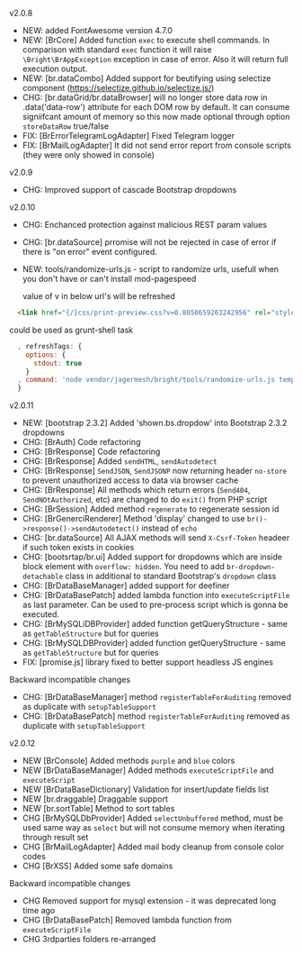 v2.0.8

- NEW: added FontAwesome version 4.7.0
- NEW: [BrCore] Added function `exec` to execute shell commands. In comparison with standard `exec` function it will raise `\Bright\BrAppException` exception in case of error. Also it will return full execution output.
- NEW: [br.dataCombo] Added support for beutifying using selectize component (https://selectize.github.io/selectize.js/)
- CHG: [br.dataGrid/br.dataBrowser] will no longer store data row in .data('data-row') attribute for each DOM row by default. It can consume signiifcant amount of memory so this now made optional through option `storeDataRow` true/false
- FIX: [BrErrorTelegramLogAdapter] Fixed Telegram logger
- FIX: [BrMailLogAdapter] It did not send error report from console scripts (they were only showed in console)

v2.0.9

- CHG: Improved support of cascade Bootstrap dropdowns

v2.0.10

- CHG: Enchanced protection against malicious REST param values
- CHG: [br.dataSource] prromise will not be rejected in case of error if there is "on error" event configured.
- NEW: tools/randomize-urls.js - script to randomize urls, usefull when you don't have or can't install mod-pagespeed

  value of v in below url's will be refreshed

```html
  <link href="{/}css/print-preview.css?v=0.8050659263242956" rel="stylesheet">
```

  could be used as grunt-shell task

```javascript
  , refreshTags: {
    options: {
      stdout: true
    }
  , command: 'node vendor/jagermesh/bright/tools/randomize-urls.js templates/head.html && node vendor/jagermesh/bright/tools/randomize-urls.js templates/footer.html'
  }
```

v2.0.11

- NEW: [bootstrap 2.3.2] Added 'shown.bs.dropdow' into Bootstrap 2.3.2 dropdowns
- CHG: [BrAuth] Code refactoring
- CHG: [BrResponse] Code refactoring
- CHG: [BrResponse] Added `sendHTML`, `sendAutodetect`
- CHG: [BrResponse] `SendJSON`, `SendJSONP` now returning header `no-store` to prevent unauthorized access to data via browser cache
- CHG: [BrResponse] All methods which return errors (`Send404`, `SendNOtAuthorized`, etc) are changed to do `exit()` from PHP script
- CHG: [BrSession] Added method `regenerate` to regenerate session id
- CHG: [BrGenerciRenderer] Method 'display' changed to use `br()->response()->sendAutodetect()` instead of `echo`
- CHG: [br.dataSource] All AJAX methods will send `X-Csrf-Token` headeer if such token exists in cookies
- CHG: [bootsrtap/br.ui] Added support for dropdowns which are inside block element with `overflow: hidden`. You need to add `br-dropdown-detachable` class in additional to standard Bootstrap's `dropdown` class
- CHG: [BrDataBaseManager] added support for deefiner
- CHG: [BrDataBasePatch] added lambda function into `executeScriptFile` as last parameter. Can be used to pre-process script which is gonna be executed.
- CHG: [BrMySQLiDBProvider] added function getQueryStructure - same as `getTableStructure` but for queries
- CHG: [BrMySQLDBProvider] added function getQueryStructure - same as `getTableStructure` but for queries
- FIX: [promise.js] library fixed to better support headless JS engines

Backward incompatible changes

- CHG: [BrDataBaseManager] method `registerTableForAuditing` removed as duplicate with `setupTableSupport`
- CHG: [BrDataBasePatch] method `registerTableForAuditing` removed as duplicate with `setupTableSupport`

v2.0.12

- NEW [BrConsole] Added methods `purple` and `blue` colors
- NEW [BrDataBaseManager] Added methods `executeScriptFile` and `executeScript`
- NEW [BrDataBaseDictionary] Validation for insert/update fields list
- NEW [br.draggable] Draggable support
- NEW [br.sortTable] Method to sort tables
- CHG [BrMySQLDbProvider] Added `selectUnbuffered` method, must be used same way as `select` but will not consume memory when iterating through result set
- CHG [BrMailLogAdapter] Added mail body cleanup from console color codes
- CHG [BrXSS] Added some safe domains

Backward incompatible changes

- CHG Removed support for mysql extension - it was deprecated long time ago
- CHG [BrDataBasePatch] Removed lambda function from `executeScriptFile`
- CHG 3rdparties folders re-arranged
